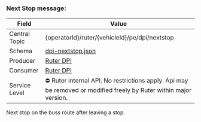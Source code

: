 ### Next Stop message:
| Field         | Value                                                                                                             |
|---------------|-------------------------------------------------------------------------------------------------------------------|
| Central Topic | {operatorId}/ruter/{vehicleId}/pe/dpi/nextstop                                                                    |
| Schema        | [ dpi-nextstop.json ](json-schemas/dpi-nextstop.json)                                                             |
| Producer      | [Ruter DPI](https://github.com/orgs/RuterNo/teams/dpi-team)                                                       |
| Consumer      | [Ruter DPI](https://github.com/orgs/RuterNo/teams/dpi-team)                                                       |
| Service Level | ⛔ Ruter internal API. No restrictions apply. Api may be removed or modified freely by Ruter within major version. | 

Next stop on the buss route after leaving a stop.